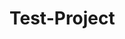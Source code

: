 # Test-Project
<!-- create vpc with a public and private subnet
create route tables
create internet gateway
create nat gateway
create a security group -->
